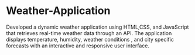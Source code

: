 # Weather-Application
Developed a dynamic weather application using HTML,CSS, and JavaScript that retrieves real-time weather data through an API. 
The application displays temperature, humidity, weather conditions , and city specific forecasts with an interactive and responsive user interface.
